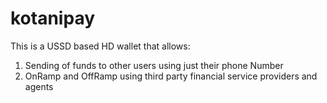 # kotanipay
This is a USSD based HD wallet that allows:
1. Sending of funds to other users using just their phone Number
2. OnRamp and OffRamp using third party financial service providers and agents
